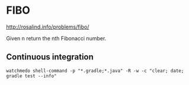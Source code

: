 # FIBO

http://rosalind.info/problems/fibo/

Given n return the nth Fibonacci number.

## Continuous integration

    watchmedo shell-command -p "*.gradle;*.java" -R -w -c "clear; date; gradle test --info"
